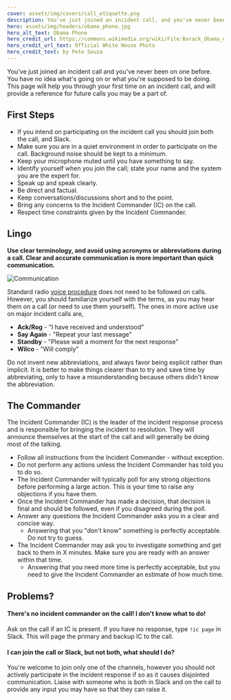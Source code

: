 ```yaml
---
cover: assets/img/covers/call_etiquette.png
description: You've just joined an incident call, and you've never been on one before. You have no idea what's going on, or what you're supposed to be doing. This page will help you through your first time on an incident call, and will provide a reference for future calls you may be a part of.
hero: assets/img/headers/obama_phone.jpg
hero_alt_text: Obama Phone
hero_credit_url: https://commons.wikimedia.org/wiki/File:Barack_Obama_on_phone_with_Benjamin_Netanyahu_2009-06-08.jpg
hero_credit_url_text: Official White House Photo
hero_credit_text: by Pete Souza
---
```

You've just joined an incident call and you've never been on one before. You have no idea what's going on or what you're supposed to be doing. This page will help you through your first time on an incident call, and will provide a reference for future calls you may be a part of.

## First Steps

* If you intend on participating on the incident call you should join both the call, and Slack.
* Make sure you are in a quiet environment in order to participate on the call. Background noise should be kept to a minimum.
* Keep your microphone muted until you have something to say.
* Identify yourself when you join the call; state your name and the system you are the expert for.
* Speak up and speak clearly.
* Be direct and factual.
* Keep conversations/discussions short and to the point.
* Bring any concerns to the Incident Commander (IC) on the call.
* Respect time constraints given by the Incident Commander.

## Lingo
**Use clear terminology, and avoid using acronyms or abbreviations during a call. Clear and accurate communication is more important than quick communication.**

![Communication](../assets/img/misc/communicate.png)

Standard radio [voice procedure](https://en.wikipedia.org/wiki/Voice_procedure#Words_in_voice_procedure) does not need to be followed on calls. However, you should familiarize yourself with the terms, as you may hear them on a call (or need to use them yourself). The ones in more active use on major incident calls are,

* **Ack/Rog** - "I have received and understood"
* **Say Again** - "Repeat your last message"
* **Standby** - "Please wait a moment for the next response"
* **Wilco** - "Will comply"

Do not invent new abbreviations, and always favor being explicit rather than implicit. It is better to make things clearer than to try and save time by abbreviating, only to have a misunderstanding because others didn't know the abbreviation.

## The Commander
The Incident Commander (IC) is the leader of the incident response process and is responsible for bringing the incident to resolution. They will announce themselves at the start of the call and will generally be doing most of the talking.

* Follow all instructions from the Incident Commander - without exception.
* Do not perform any actions unless the Incident Commander has told you to do so.
* The Incident Commander will typically poll for any strong objections before performing a large action. This is your time to raise any objections if you have them.
* Once the Incident Commander has made a decision, that decision is final and should be followed, even if you disagreed during the poll.
* Answer any questions the Incident Commander asks you in a clear and concise way.
    * Answering that you "don't know" something is perfectly acceptable. Do not try to guess.
* The Incident Commander may ask you to investigate something and get back to them in X minutes. Make sure you are ready with an answer within that time.
    * Answering that you need more time is perfectly acceptable, but you need to give the Incident Commander an estimate of how much time.

## Problems?

#### There's no incident commander on the call! I don't know what to do!
Ask on the call if an IC is present. If you have no response, type `!ic page` in Slack. This will page the primary and backup IC to the call.

#### I can join the call or Slack, but not both, what should I do?
You're welcome to join only one of the channels, however you should not actively participate in the incident response if so as it causes disjointed communication. Liaise with someone who is both in Slack and on the call to provide any input you may have so that they can raise it.
